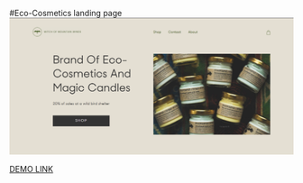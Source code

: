 #Eco-Cosmetics landing page
![Eco-Cosmetics-screen](https://github.com/ArtemBehter/Eco_cosmetics/blob/develop/src/images/Eco-cosmetics.PNG)

[DEMO LINK](https://artembehter.github.io/Eco_cosmetics/)
